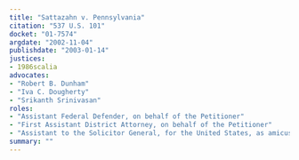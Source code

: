 ```yaml
---
title: "Sattazahn v. Pennsylvania"
citation: "537 U.S. 101"
docket: "01-7574"
argdate: "2002-11-04"
publishdate: "2003-01-14"
justices:
- 1986scalia
advocates:
- "Robert B. Dunham"
- "Iva C. Dougherty"
- "Srikanth Srinivasan"
roles:
- "Assistant Federal Defender, on behalf of the Petitioner"
- "First Assistant District Attorney, on behalf of the Petitioner"
- "Assistant to the Solicitor General, for the United States, as amicus curiae, supporting the Respondent"
summary: ""
---
```


